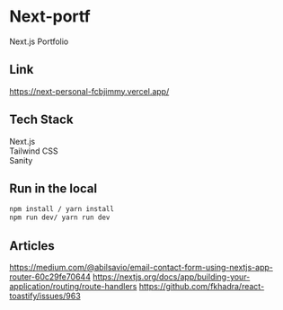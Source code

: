 # Next-portf

Next.js Portfolio

## Link

https://next-personal-fcbjimmy.vercel.app/

## Tech Stack

Next.js\
Tailwind CSS\
Sanity

## Run in the local

```bash
npm install / yarn install
npm run dev/ yarn run dev
```

## Articles

https://medium.com/@abilsavio/email-contact-form-using-nextjs-app-router-60c29fe70644
https://nextjs.org/docs/app/building-your-application/routing/route-handlers
https://github.com/fkhadra/react-toastify/issues/963
